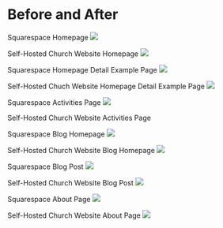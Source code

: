 # Before and After

Squarespace Homepage
![](images/original-website-homepage.png)

Self-Hosted Church Website Homepage
![](images/self-hosted-church-website-homepage.png)

Squarespace Homepage Detail Example Page
![](images/original-website-homepage-detail-example-page.png)

Self-Hosted Chuch Website Homepage Detail Example Page
![](images/self-hosted-church-website-homepage-detail-example-page.png)

Squarespace Activities Page
![](images/original-website-activities.png)

Self-Hosted Church Website Activities Page

Squarespace Blog Homepage
![](images/original-website-blog.png)

Self-Hosted Church Website Blog Homepage
![](images/self-hosted-church-website-blog-homepage.png)

Squarespace Blog Post
![](images/original-website-blog-post.png)

Self-Hosted Church Website Blog Post
![](images/self-hosted-church-website-blog-post.png)

Squarespace About Page
![](images/original-website-about.png)

Self-Hosted Church Website About Page
![](images/self-hosted-church-website-about-page.png)
